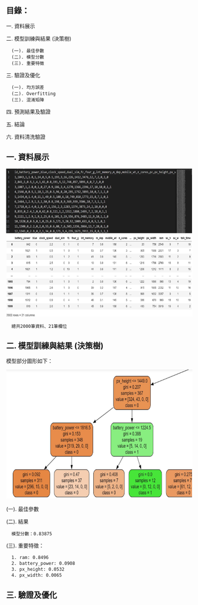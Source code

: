 目錄：
-------------------------------------------------------------------
一. 資料展示

二. 模型訓練與結果 (決策樹)

      (一). 最佳參數
      (二). 模型分數
      (三). 重要特徵

三. 驗證及優化

      (一). 均方誤差
      (二). Overfitting
      (三). 混淆矩陣
      
四. 預測結果及驗證

五. 結論

六. 資料清洗驗證

一. 資料展示
-----------------------------------------------------------------
<img src="https://github.com/tank11110/young/blob/master/Side%20Project/%E5%9C%96%E7%89%87%E9%9B%86/MPC1.jpg" height="400" width="700">

      
      總共2000筆資料、21筆欄位

二. 模型訓練與結果 (決策樹)
-----------------------------------------------------------------
模型部分圖形如下：

<img src="https://github.com/tank11110/young/blob/master/Side%20Project/%E5%9C%96%E7%89%87%E9%9B%86/MPC2.jpg" height="350" width="800">

(一). 最佳參數


(二). 結果

      模型分數：0.83875

(三). 重要特徵：

      1. ram: 0.8496
      2. battery_power: 0.0908
      3. px_height: 0.0532
      4. px_width: 0.0065

三. 驗證及優化
------------------------------------

